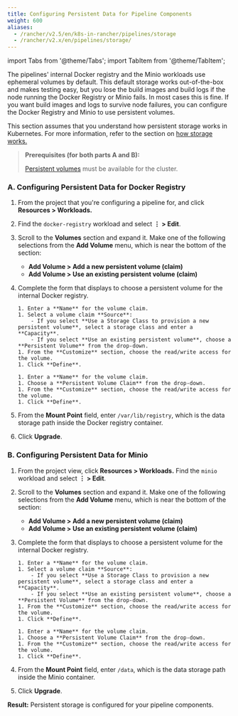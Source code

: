 ```yaml
---
title: Configuring Persistent Data for Pipeline Components
weight: 600
aliases:
  - /rancher/v2.5/en/k8s-in-rancher/pipelines/storage
  - /rancher/v2.x/en/pipelines/storage/
---
```


import Tabs from '@theme/Tabs';
import TabItem from '@theme/TabItem';

The pipelines' internal Docker registry and the Minio workloads use ephemeral volumes by default. This default storage works out-of-the-box and makes testing easy, but you lose the build images and build logs if the node running the Docker Registry or Minio fails. In most cases this is fine. If you want build images and logs to survive node failures, you can configure the Docker Registry and Minio to use persistent volumes.

This section assumes that you understand how persistent storage works in Kubernetes. For more information, refer to the section on [how storage works.]({{<baseurl>}}/rancher/v2.5/en/cluster-admin/volumes-and-storage/how-storage-works/)

>**Prerequisites (for both parts A and B):**
>
>[Persistent volumes]({{<baseurl>}}/rancher/v2.5/en/cluster-admin/volumes-and-storage/) must be available for the cluster.

### A. Configuring Persistent Data for Docker Registry

1. From the project that you're configuring a pipeline for, and click **Resources > Workloads.**

1. Find the `docker-registry` workload and select **&#8942; > Edit**.

1. Scroll to the **Volumes** section and expand it. Make one of the following selections from the **Add Volume** menu, which is near the bottom of the section:

    - **Add Volume > Add a new persistent volume (claim)**
    - **Add Volume > Use an existing persistent volume (claim)**

1.  Complete the form that displays to choose a persistent volume for the internal Docker registry.
    <Tabs>
      <TabItem value="Add a new persistent volume">

        1. Enter a **Name** for the volume claim.
        1. Select a volume claim **Source**:
            - If you select **Use a Storage Class to provision a new persistent volume**, select a storage class and enter a **Capacity**.
            - If you select **Use an existing persistent volume**, choose a **Persistent Volume** from the drop-down.
        1. From the **Customize** section, choose the read/write access for the volume.
        1. Click **Define**.

      </TabItem>
      <TabItem value="Use an existing persistent volume">

        1. Enter a **Name** for the volume claim.
        1. Choose a **Persistent Volume Claim** from the drop-down.
        1. From the **Customize** section, choose the read/write access for the volume.
        1. Click **Define**.

      </TabItem>
    </Tabs>

1. From the **Mount Point** field, enter `/var/lib/registry`, which is the data storage path inside the Docker registry container.

1. Click **Upgrade**.

### B. Configuring Persistent Data for Minio

1. From the project view, click **Resources > Workloads.** Find the `minio` workload and select **&#8942; > Edit**.

1. Scroll to the **Volumes** section and expand it. Make one of the following selections from the **Add Volume** menu, which is near the bottom of the section:

    - **Add Volume > Add a new persistent volume (claim)**
    - **Add Volume > Use an existing persistent volume (claim)**

1.  Complete the form that displays to choose a persistent volume for the internal Docker registry.
    <Tabs>
      <TabItem value="Add a new persistent volume">

        1. Enter a **Name** for the volume claim.
        1. Select a volume claim **Source**:
            - If you select **Use a Storage Class to provision a new persistent volume**, select a storage class and enter a **Capacity**.
            - If you select **Use an existing persistent volume**, choose a **Persistent Volume** from the drop-down.
        1. From the **Customize** section, choose the read/write access for the volume.
        1. Click **Define**.

      </TabItem>
      <TabItem value="Use an existing persistent volume">

        1. Enter a **Name** for the volume claim.
        1. Choose a **Persistent Volume Claim** from the drop-down.
        1. From the **Customize** section, choose the read/write access for the volume.
        1. Click **Define**.

      </TabItem>
    </Tabs>

1. From the **Mount Point** field, enter `/data`, which is the data storage path inside the Minio container.

1. Click **Upgrade**.

**Result:** Persistent storage is configured for your pipeline components.
